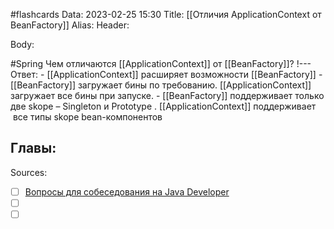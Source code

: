 #flashcards
Data: 2023-02-25 15:30
Title: [[Отличия ApplicationContext от BeanFactory]]
Alias:
Header:




Body:


#Spring 
Чем отличаются [[ApplicationContext]] от [[BeanFactory]]?
!---
Ответ:
	- [[ApplicationContext]] расширяет возможности [[BeanFactory]]
	- [[BeanFactory]] загружает бины по требованию. [[ApplicationContext]] загружает все бины при запуске.
	- [[BeanFactory]] поддерживает только две skope – Singleton и Prototype . [[ApplicationContext]] поддерживает  все типы skope bean-компонентов
<!--SR:!2023-03-11,1,130-->




Главы:
-


Sources:
- [ ] [Вопросы для собеседования на Java Developer](https://github.com/enhorse/java-interview/blob/master/README.md#%D0%9E%D0%9E%D0%9F)
- [ ] []()
- [ ] []()
